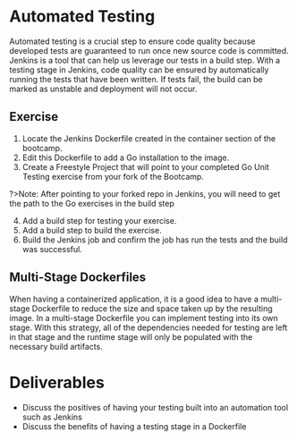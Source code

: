 # Automated Testing

Automated testing is a crucial step to ensure code quality because developed tests are guaranteed to run once new source code is committed. Jenkins is a tool that can help us leverage our tests in a build step. With a testing stage in Jenkins, code quality can be ensured by automatically running the tests that have been written. If tests fail, the build can be marked as unstable and deployment will not occur.

## Exercise

1. Locate the Jenkins Dockerfile created in the container section of the bootcamp.
2. Edit this Dockerfile to add a Go installation to the image.
3. Create a Freestyle Project that will point to your completed Go Unit Testing exercise from your fork of the Bootcamp.

?>Note: After pointing to your forked repo in Jenkins, you will need to get the path to the Go exercises in the build step

4. Add a build step for testing your exercise.
5. Add a build step to build the exercise.
6. Build the Jenkins job and confirm the job has run the tests and the build was successful.
 
## Multi-Stage Dockerfiles

When having a containerized application, it is a good idea to have a multi-stage Dockerfile to reduce the size and space taken up by the resulting image. In a multi-stage Dockerfile you can implement testing into its own stage. With this strategy, all of the dependencies needed for testing are left in that stage and the runtime stage will only be populated with the necessary build artifacts.

# Deliverables

* Discuss the positives of having your testing built into an automation tool such as Jenkins
* Discuss the benefits of having a testing stage in a Dockerfile

